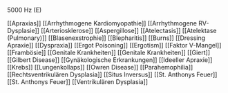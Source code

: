 5000 Hz (E)

[[Apraxias]]
[[Arrhythmogene Kardiomyopathie]]
[[Arrhythmogene RV-Dysplasie]]
[[Arteriosklerose]]
[[Aspergillose]]
[[Atelectasis]]
[[Atelektase (Pulmonary)]]
[[Blasenexstrophie]]
[[Blepharitis]]
[[Burns]]
[[Dressing Apraxie]]
[[Dyspraxia]]
[[Ergot Poisoning]]
[[Ergotism]]
[[Faktor V-Mangel]]
[[Frambösie]]
[[Genitale Krankheiten]]
[[Genitale Krankheiten]]
[[Giert]]
[[Gilbert Disease]]
[[Gynäkologische Erkrankungen]]
[[Ideeller Apraxie]]
[[Krebs]]
[[Lungenkollaps]]
[[Owren Disease]]
[[Parahemophilia]]
[[Rechtsventrikulären Dysplasia]]
[[Situs Inversus]]
[[St. Anthonys Feuer]]
[[St. Anthonys Feuer]]
[[Ventrikulären Dysplasia]]